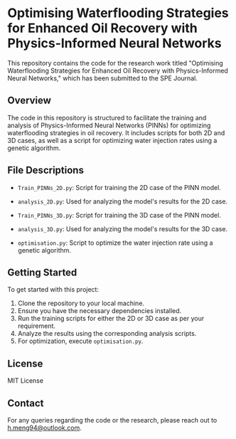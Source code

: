 # Optimising Waterflooding Strategies for Enhanced Oil Recovery with Physics-Informed Neural Networks

This repository contains the code for the research work titled "Optimising Waterflooding Strategies for Enhanced Oil Recovery with Physics-Informed Neural Networks," which has been submitted to the SPE Journal.

## Overview

The code in this repository is structured to facilitate the training and analysis of Physics-Informed Neural Networks (PINNs) for optimizing waterflooding strategies in oil recovery. It includes scripts for both 2D and 3D cases, as well as a script for optimizing water injection rates using a genetic algorithm.

## File Descriptions

- `Train_PINNs_2D.py`: Script for training the 2D case of the PINN model.
- `analysis_2D.py`: Used for analyzing the model's results for the 2D case.

- `Train_PINNs_3D.py`: Script for training the 3D case of the PINN model.
- `analysis_3D.py`: Used for analyzing the model's results for the 3D case.

- `optimisation.py`: Script to optimize the water injection rate using a genetic algorithm.

## Getting Started

To get started with this project:

1. Clone the repository to your local machine.
2. Ensure you have the necessary dependencies installed.
3. Run the training scripts for either the 2D or 3D case as per your requirement.
4. Analyze the results using the corresponding analysis scripts.
5. For optimization, execute `optimisation.py`.

## License
MIT License

## Contact

For any queries regarding the code or the research, please reach out to h.meng94@outlook.com.
